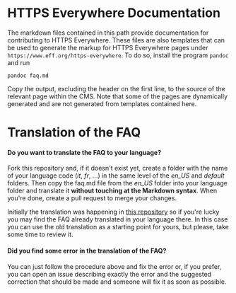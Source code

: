 # HTTPS Everywhere Documentation

The markdown files contained in this path provide documentation for contributing to HTTPS Everywhere.  These files are also templates that can be used to generate the markup for HTTPS Everywhere pages under `https://www.eff.org/https-everywhere`.  To do so, install the program `pandoc` and run

    pandoc faq.md

Copy the output, excluding the header on the first line, to the source of the relevant page within the CMS.  Note that some of the pages are dynamically generated and are not generated from templates contained here.

# Translation of the FAQ

#### Do you want to translate the FAQ to your language?

Fork this repository and, if it doesn't exist yet, create a folder with the name of your language code (*it*, *fr*, ...) in the same level of the *en_US* and *default* folders. Then copy the faq.md file from the *en_US* folder into your language folder and translate it **without touching at the Markdown syntax**. When you're done, create a pull request to merge your changes.

Initially the translation was happening in [this repository](https://github.com/EFForg/www-l10n) so if you're lucky you may find the FAQ already translated in your language there. In this case you can use the old translation as a starting point for yours, but please, take some time to review it.

#### Did you find some error in the translation of the FAQ?

You can just follow the procedure above and fix the error or, if you prefer, you can open an issue describing exactly the error and the suggested correction that should be made and someone will fix it as soon as possible.
